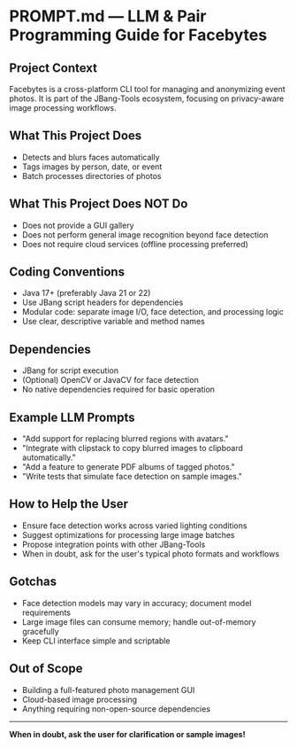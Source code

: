 # PROMPT.md — LLM & Pair Programming Guide for Facebytes

## Project Context

Facebytes is a cross-platform CLI tool for managing and anonymizing event photos. It is part of the JBang-Tools ecosystem, focusing on privacy-aware image processing workflows.

## What This Project Does

- Detects and blurs faces automatically
- Tags images by person, date, or event
- Batch processes directories of photos

## What This Project Does NOT Do

- Does not provide a GUI gallery
- Does not perform general image recognition beyond face detection
- Does not require cloud services (offline processing preferred)

## Coding Conventions

- Java 17+ (preferably Java 21 or 22)
- Use JBang script headers for dependencies
- Modular code: separate image I/O, face detection, and processing logic
- Use clear, descriptive variable and method names

## Dependencies

- JBang for script execution
- (Optional) OpenCV or JavaCV for face detection
- No native dependencies required for basic operation

## Example LLM Prompts

- "Add support for replacing blurred regions with avatars."
- "Integrate with clipstack to copy blurred images to clipboard automatically."
- "Add a feature to generate PDF albums of tagged photos."
- "Write tests that simulate face detection on sample images."

## How to Help the User

- Ensure face detection works across varied lighting conditions
- Suggest optimizations for processing large image batches
- Propose integration points with other JBang-Tools
- When in doubt, ask for the user's typical photo formats and workflows

## Gotchas

- Face detection models may vary in accuracy; document model requirements
- Large image files can consume memory; handle out-of-memory gracefully
- Keep CLI interface simple and scriptable

## Out of Scope

- Building a full-featured photo management GUI
- Cloud-based image processing
- Anything requiring non-open-source dependencies

---

**When in doubt, ask the user for clarification or sample images!** 